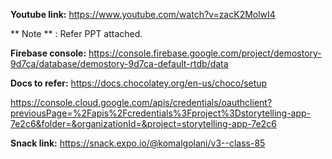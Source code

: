 **Youtube link:**
https://www.youtube.com/watch?v=zacK2MolwI4

** Note **  :  Refer PPT attached.

**Firebase console:**
https://console.firebase.google.com/project/demostory-9d7ca/database/demostory-9d7ca-default-rtdb/data

**Docs to refer:**
https://docs.chocolatey.org/en-us/choco/setup

https://console.cloud.google.com/apis/credentials/oauthclient?previousPage=%2Fapis%2Fcredentials%3Fproject%3Dstorytelling-app-7e2c6&folder=&organizationId=&project=storytelling-app-7e2c6


**Snack link:**
https://snack.expo.io/@komalgolani/v3--class-85
